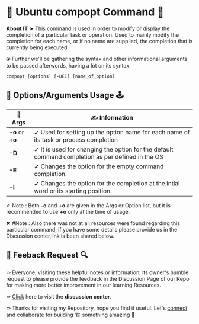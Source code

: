 # 💠 Ubuntu compopt Command 🛅

**About IT** ➤ This command is used in order to modify or display the completion of a particular task or operation. Used to mainly modify the completion for each name, or if no name are supplied, the completion that is currently being executed.

⦿ Further we'll be gathering the syntax and other informational arguments to be passed afterwords, having a lot on its syntax.

```
compopt [options] [-DEI] [name_of_option]
```

## 🔌 Options/Arguments Usage 🕹️

| 🎁 **Args** | ✍ **Information** |
| ----------- | ----------------- |
| **-o** or **+o** | ➹ Used for setting up the option name for each name of its task or process completion |
| **-D** | ➹ It is used for changing the option for the default command completion as per defined in the OS |
| **-E** | ➹ Changes the option for the empty command completion. |
| **-I** | ➹ Changes the option for the completion at the intial word or its starting position. |

✐ Note : Both **-o** and **+o** are given in the Args or Option list, but it is recommended to use **+o** only at the time of usage.

✖ #Note : Also there was not at all resources were found regarding this particular command, if you have some details please provide us in the Discussion center,link is been shared below.

## 📑 Feeback Request 🔍

➱ Everyone, visiting these helpful notes or information, its owner's humble request to please provide the feedback in the Discussion Page of our Repo for making more better improvement in our learning Resources.

➱ [Click](https://github.com/ackwolver335/Ubun2World/discussions) here to visit the **discussion center**.

➱ Thanks for visiting my Repository, hope you find it useful. Let's [connect](https://github.com/ackwolver335) and collaborate for building 🏗️ something amazing 🗿